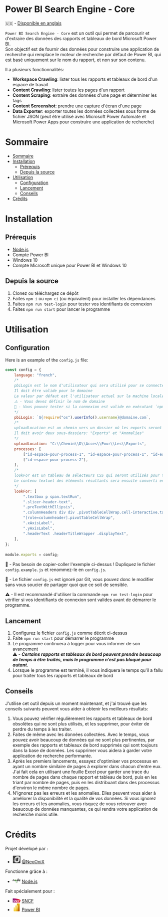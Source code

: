 <!-- prettier-ignore-start -->
<!-- omit in toc -->
# Power BI Search Engine - Core
<!-- prettier-ignore-end -->

🇺🇸 - [Disponible en anglais](/README.md)

`Power BI Search Engine - Core` est un outil qui permet de parcourir et d'extraire des données des rapports et tableaux de bord Microsoft Power BI.  
Son objectif est de fournir des données pour construire une application de recherche qui remplace le moteur de recherche par défaut de Power BI, qui est basé uniquement sur le nom du rapport, et non sur son contenu.

Il a plusieurs fonctionnalités:

-   **Workspace Crawling**: lister tous les rapports et tableaux de bord d'un espace de travail
-   **Content Crawling**: lister toutes les pages d'un rapport
-   **Content Scraping**: extraire des données d'une page et déterminer les tags
-   **Content Screenshot**: prendre une capture d'écran d'une page
-   **Data Exporter**: exporter toutes les données collectées sous forme de fichier JSON (peut être utilisé avec Microsoft Power Automate et Microsoft Power Apps pour construire une application de recherche)

# Sommaire

-   [Sommaire](#sommaire)
-   [Installation](#installation)
    -   [Prérequis](#prérequis)
    -   [Depuis la source](#depuis-la-source)
-   [Utilisation](#utilisation)
    -   [Configuration](#configuration)
    -   [Lancement](#lancement)
    -   [Conseils](#conseils)
-   [Crédits](#crédits)

# Installation

## Prérequis

-   [Node.js](https://nodejs.org/en/download/)
-   Compte Power BI
-   Windows 10
-   Compte Microsoft unique pour Power BI et Windows 10

## Depuis la source

1. Clonez ou téléchargez ce dépôt
2. Faites `npm i` ou `npm ci` (ou équivalent) pour installer les dépendances
3. Faites `npm run test-login` pour tester vos identifiants de connexion
4. Faites `npm run start` pour lancer le programme

# Utilisation

## Configuration

Here is an example of the `config.js` file:

```js
const config = {
    language: "french",
    /*
    pbiLogin est le nom d'utilisateur qui sera utilisé pour se connecter à Power BI
    Il doit être valide pour le domaine
    La valeur par défaut est l'utilisateur actuel sur la machine locale
    ⚠️ - Vous devez définir le nom de domaine
    📝 - Vous pouvez tester si la connexion est valide en exécutant `npm run test-login` dans un terminal
    */
    pbiLogin: `${require("os").userInfo().username}@domaine.com`,
    /*
    uploadLocation est un chemin vers un dossier où les exports seront enregistrés
    Il doit avoir deux sous-dossiers: "Exports" et "Anomalies"
    */
    uploadLocation: "C:\\Chemin\\D\\Acces\\Pour\\Les\\Exports",
    processes: [
        ["id-espace-pour-process-1", "id-espace-pour-process-1", "id-espace-pour-process-1"],
        ["id-espace-pour-process-2"],
    ],
    /*
    lookFor est un tableau de sélecteurs CSS qui seront utilisés pour trouver les éléments qui seront lus
    Le contenu textuel des éléments résultants sera ensuite converti en mots-clés
    */
    lookFor: [
        ".textbox p span.textRun",
        ".slicer-header-text",
        ".preTextWithEllipsis",
        ".columnHeaders div div .pivotTableCellWrap.cell-interactive.tablixAlignCenter",
        "[role=columnheader].pivotTableCellWrap",
        ".xAxisLabel",
        ".yAxisLabel",
        ".headerText .headerTitleWrapper .displayText",
    ],
};

module.exports = config;
```

📝 - Pas besoin de copier-coller l'exemple ci-dessus ! Dupliquez le fichier `config.example.js` et renommez-le en `config.js`.

🔐 - Le fichier `config.js` est ignoré par Git, vous pouvez donc le modifier sans vous soucier de partager quoi que ce soit de sensible.

⚠️ - Il est recommandé d'utiliser la commande `npm run test-login` pour vérifier si vos identifiants de connexion sont valides avant de démarrer le programme.

## Lancement

1. Configurez le fichier `config.js` comme décrit ci-dessus
2. Faite `npm run start` pour démarrer le programme
3. Le programme continuera à logger pour vous informer de son avancement  
   ⚠️ - **_Certains rapports et tableaux de bord peuvent prendre beaucoup de temps à être traités, mais le programme n'est pas bloqué pour autant._**
4. Lorsque le programme est terminé, il vous indiquera le temps qu'il a fallu pour traiter tous les rapports et tableaux de bord

## Conseils

J'utilise cet outil depuis un moment maintenant, et j'ai trouvé que les conseils suivants peuvent vous aider à obtenir les meilleurs résultats:

1. Vous pouvez vérifier régulièrement les rapports et tableaux de bord obsolètes qui ne sont plus utilisés, et les supprimer, pour éviter de perdre du temps à les traiter.
2. Faites de même avec les données collectées. Avec le temps, vous pouvez avoir beaucoup de données qui ne sont plus pertinentes, par exemple des rapports et tableaux de bord supprimés qui sont toujours dans la base de données. Les supprimer vous aidera à garder votre application de recherche performante.
3. Après les premiers lancements, essayez d'optimiser vos processus en ayant un nombre similaire de pages à explorer dans chacun d'entre eux. J'ai fait cela en utilisant une feuille Excel pour garder une trace du nombre de pages dans chaque rapport et tableau de bord, puis en les triant par nombre de pages, puis en les distribuant dans des processus d'environ le même nombre de pages.
4. N'ignorez pas les erreurs et les anomalies. Elles peuvent vous aider à améliorer la disponibilité et la qualité de vos données. Si vous ignorez les erreurs et les anomalies, vous risquez de vous retrouver avec beaucoup de données manquantes, ce qui rendra votre application de recherche moins utile.

# Crédits

Projet dévelopé par :

-   <img width="25px" src="img/onix.png"> [@NeoOniX](https://github.com/NeoOniX)

Fonctionne grâce à :

-   <img width="25px" src="img/node.png"> [Node.js](https://nodejs.org/)

Fait spécialement pour :

-   <img width="25px" src="img/sncf.png"> [SNCF](https://sncf.com/)
-   <img width="25px" src="img/pbi.png"> [Power BI](https://powerbi.microsoft.com/)
